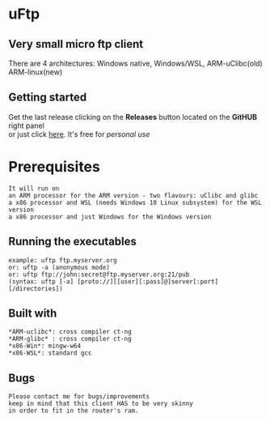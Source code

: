 # uFtp

## Very small micro ftp client
There are 4 architectures: Windows native, Windows/WSL, ARM-uClibc(old) ARM-linux(new)

## Getting started
Get the last release clicking on the **Releases** button
located on the **GitHUB** right panel<BR>
or just click [here](https://github.com/uomoukko/uFtp/releases/). It's free for *personal use*<BR>

# Prerequisites
    It will run on
    an ARM processor for the ARM version - two flavours: uClibc and glibc
    a x86 processor and WSL (needs Windows 10 Linux subsystem) for the WSL version
    a x86 processor and just Windows for the Windows version

## Running the executables
    example: uftp ftp.myserver.org
    or: uftp -a (anonymous mode)
    or: uftp ftp://john:secret@ftp.myserver.org:21/pub
    (syntax: uftp [-a] [proto://][[user][:pass]@]server[:port][/directories])

## Built with
    *ARM-uclibc*: cross compiler ct-ng
    *ARM-glibc* : cross compiler ct-ng
    *x86-Win*: mingw-w64
    *x86-WSL*: standard gcc

## Bugs
    Please contact me for bugs/improvements
    keep in mind that this client HAS to be very skinny
    in order to fit in the router's ram.

